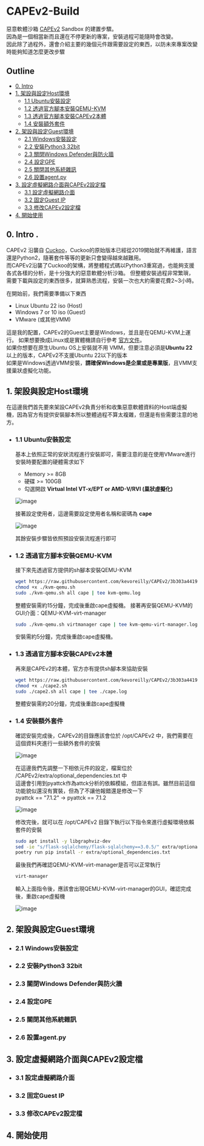 # CAPEv2-Build
惡意軟體沙箱 [CAPEv2](https://github.com/kevoreilly/CAPEv2) Sandbox 的建置步驟。  
因為是一個相當新而且還在不停更新的專案，安裝過程可能隨時會改變。  
因此除了過程外，還會介紹主要的幾個元件跟需要設定的東西，以防未來專案改變時能夠知道怎麼更改步驟  


## Outline
- [0. Intro](#0-intro-)
- [1. 架設與設定Host環境](#1-架設與設定host環境)
  - [1.1 Ubuntu安裝設定](#11-ubuntu安裝設定)
  - [1.2 透過官方腳本安裝QEMU-KVM](#12-透過官方腳本安裝qemu-kvm)
  - [1.3 透過官方腳本安裝CAPEv2本體](#13-透過官方腳本安裝capev2本體)
  - [1.4 安裝額外套件](#14-安裝額外套件)
- [2. 架設與設定Guest環境](#2-架設與設定guest環境)
  - [2.1 Windows安裝設定](#21-windows安裝設定)
  - [2.2 安裝Python3 32bit](#22-安裝python3-32bit)
  - [2.3 關閉Windows Defender與防火牆](#23-關閉windows-defender與防火牆)
  - [2.4 設定GPE](#24-設定gpe)
  - [2.5 關閉其他系統雜訊](#25-關閉其他系統雜訊)
  - [2.6 設置agent.py](#26-設置agentpy)
- [3. 設定虛擬網路介面與CAPEv2設定檔](#3-設定虛擬網路介面與capev2設定檔)
  - [3.1 設定虛擬網路介面](#31-設定虛擬網路介面)
  - [3.2 固定Guest IP](#32-固定guest-ip)
  - [3.3 修改CAPEv2設定檔](#33-修改capev2設定檔)
- [4. 開始使用](#4-開始使用)

    
## 0. Intro .
CAPEv2 沿襲自 [Cuckoo](https://github.com/cuckoosandbox)，Cuckoo的原始版本已經從2019開始就不再維護，語言還是Python2，隨著套件等等的更新只會變得越來越難用。  
而CAPEv2沿襲了Cuckoo的架構，將整體程式碼以Python3重寫過，也能夠支援各式各樣的分析，是十分強大的惡意軟體分析沙箱。
但整體安裝過程非常繁瑣，需要下載與設定的東西很多，就算熟悉流程，安裝一次也大約需要花費2~3小時。

在開始前，我們需要準備以下東西
* Linux Ubuntu 22 iso (Host)
* Windows 7 or 10 iso (Guest)
* VMware (或其他VMM)  

這是我的配置，CAPEv2的Guest主要是Windows，並且是在QEMU-KVM上運行。
如果想要換成Linux或是實體機請自行參考 [官方文件](https://capev2.readthedocs.io/en/latest/)。  
如果你想要在原生Ubuntu OS上安裝就不用 VMM，但要注意必須是**Ubuntu 22**以上的版本，CAPEv2不支援Ubuntu 22以下的版本  
如果是Windows透過VMM安裝，**請確保Windows是企業或是專業版**，且VMM支援巢狀虛擬化功能。  

## 1. 架設與設定Host環境
在這邊我們首先要來架設CAPEv2負責分析和收集惡意軟體資料的Host端虛擬機，因為官方有提供安裝腳本所以整體過程不算太複雜，但還是有些需要注意的地方。  

- ### 1.1 Ubuntu安裝設定
  基本上依照正常的安狀流程進行安裝即可，需要注意的是在使用VMware進行安裝時要配置的硬體需求如下
  * Memory >= 8GB
  * 硬碟 >= 100GB
  * 勾選開啟 **Virtual Intel VT-x/EPT or AMD-V/RVI (巢狀虛擬化)**  
  
  ![image](https://github.com/chikenGhost/CAPEv2-Build/assets/83065453/f1792a1d-974a-4afc-aac2-efd3bc43e1dd)

  接著設定使用者，這邊需要設定使用者名稱和密碼為 **cape**  

  ![image](https://github.com/chikenGhost/CAPEv2-Build/assets/83065453/5cb88cd4-f20b-40cf-ad39-e92302ced73c)

  其餘安裝步驟皆依照預設安裝流程進行即可  

- ### 1.2 透過官方腳本安裝QEMU-KVM
  
  接下來先透過官方提供的sh腳本安裝QEMU-KVM　　
  ```sh
  wget https://raw.githubusercontent.com/kevoreilly/CAPEv2/3b303a4419ce341a121363774ea666ea47befd60/installer/kvm-qemu.sh  
  chmod +x ./kvm-qemu.sh  
  sudo ./kvm-qemu.sh all cape | tee kvm-qemu.log  
  ```
  整體安裝需約15分鐘，完成後重啟cape虛擬機。
  接著再安裝QEMU-KVM的GUI介面：QEMU-KVM-virt-manager　　
  ```sh
  sudo ./kvm-qemu.sh virtmanager cape | tee kvm-qemu-virt-manager.log
  ```
  安裝需約5分鐘，完成後重啟cape虛擬機。　　
  
- ### 1.3 透過官方腳本安裝CAPEv2本體

  再來是CAPEv2的本體，官方亦有提供sh腳本來協助安裝  
  ```sh
  wget https://raw.githubusercontent.com/kevoreilly/CAPEv2/3b303a4419ce341a121363774ea666ea47befd60/installer/cape2.sh 
  chmod +x ./cape2.sh
  sudo ./cape2.sh all cape | tee ./cape.log
  ```
  整體安裝需約20分鐘，完成後重啟cape虛擬機  
  
- ### 1.4 安裝額外套件

  確認安裝完成後，CAPEv2的目錄應該會位於 /opt/CAPEv2 中，我們需要在這個資料夾進行一些額外套件的安裝
  
  ![image](https://github.com/chikenGhost/CAPEv2-Build/assets/83065453/c5a32cf5-f12c-44b9-8143-c66a3f71e5c8)

  在這邊我們先調整一下相依元件的設定，檔案位於 /CAPEv2/extra/optional_dependencies.txt 中  
  這邊會引用到pyattck作為attck分析的依賴模組，但語法有誤。雖然目前這個功能貌似還沒有實裝，但為了不讓他報錯還是修改一下  
  pyattck == "7.1.2" -> pyattck == 7.1.2
  
  ![image](https://github.com/chikenGhost/CAPEv2-Build/assets/83065453/3f932ea4-9531-48d0-8c47-7e06772356a0)

  修改完後，就可以在 /opt/CAPEv2 目錄下執行以下指令來進行虛擬環境依賴套件的安裝  
  ```sh
  sudo apt install -y libgraphviz-dev
  sed -ie "s/flask-sqlalchemy/flask-sqlalchemy==3.0.5/" extra/optional_dependencies.txt
  poetry run pip install -r extra/optional_dependencies.txt
  ```

  最後我們再確認QEMU-KVM-virt-manager是否可以正常執行
  ```sh
  virt-manager
  ```
  輸入上面指令後，應該會出現QEMU-KVM-virt-manager的GUI，確認完成後，重啟cape虛擬機  

  ![image](https://github.com/chikenGhost/CAPEv2-Build/assets/83065453/0b38f358-9795-4611-b62e-5fbeef5092d8)  


## 2. 架設與設定Guest環境
- ### 2.1 Windows安裝設定
- ### 2.2 安裝Python3 32bit
- ### 2.3 關閉Windows Defender與防火牆
- ### 2.4 設定GPE
- ### 2.5 關閉其他系統雜訊
- ### 2.6 設置agent.py

## 3. 設定虛擬網路介面與CAPEv2設定檔
- ### 3.1 設定虛擬網路介面
- ### 3.2 固定Guest IP
- ### 3.3 修改CAPEv2設定檔

## 4. 開始使用


